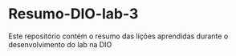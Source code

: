 # Resumo-DIO-lab-3
Este repositório contém o resumo das lições aprendidas durante o desenvolvimento do lab na DIO
